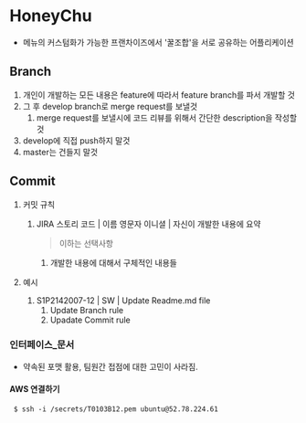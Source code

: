 # HoneyChu

- 메뉴의 커스텀화가 가능한 프랜차이즈에서 '꿀조합'을 서로 공유하는 어플리케이션

## Branch

1. 개인이 개발하는 모든 내용은 feature에 따라서 feature branch를 파서 개발할 것
2. 그 후 develop branch로 merge request를 보낼것
   1. merge request를 보낼시에 코드 리뷰를 위해서 간단한 description을 작성할 것
3. develop에 직접 push하지 말것
4. master는 건들지 말것 

 

## Commit

1. 커밋 규칙

   1. JIRA 스토리 코드 | 이름 영문자 이니셜 | 자신이 개발한 내용에 요약

      > 이하는 선택사항

      1. 개발한 내용에 대해서 구체적인 내용들

2. 예시

   1. S1P2142007-12 | SW | Update Readme.md file
      1. Update Branch rule
      2. Upadate Commit rule 



### 인터페이스_문서

* 약속된 포맷 활용, 팀원간 접점에 대한 고민이 사라짐.



#### AWS 연결하기

~~~
 $ ssh -i /secrets/T0103B12.pem ubuntu@52.78.224.61
~~~

